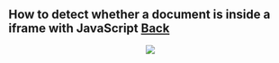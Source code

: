 ## How to detect whether a document is inside a iframe with JavaScript [Back](./qa.md)

<p align="center"><img src="./lerna.png"></img></p>
